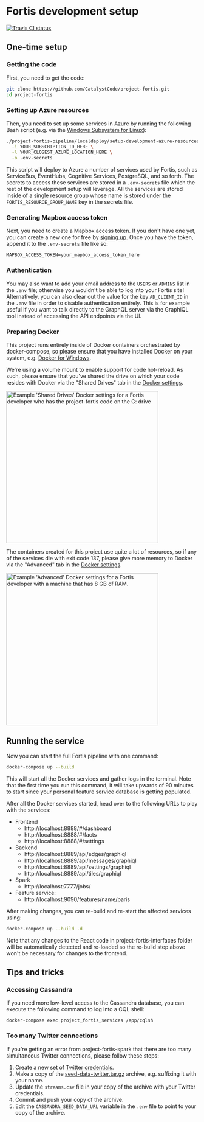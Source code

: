 # Fortis development setup

[![Travis CI status](https://api.travis-ci.org/CatalystCode/project-fortis.svg?branch=master)](https://travis-ci.org/CatalystCode/project-fortis)

## One-time setup

### Getting the code

First, you need to get the code:

```sh
git clone https://github.com/CatalystCode/project-fortis.git
cd project-fortis
```

### Setting up Azure resources

Then, you need to set up some services in Azure by running the following Bash
script (e.g. via the [Windows Subsystem for Linux](https://docs.microsoft.com/en-us/windows/wsl/about)):

```sh
./project-fortis-pipeline/localdeploy/setup-development-azure-resources.sh \
  -i YOUR_SUBSCRIPTION_ID_HERE \
  -l YOUR_CLOSEST_AZURE_LOCATION_HERE \
  -o .env-secrets
```

This script will deploy to Azure a number of services used by Fortis, such as
ServiceBus, EventHubs, Cognitive Services, PostgreSQL, and so forth. The secrets
to access these services are stored in a `.env-secrets` file which the rest of
the development setup will leverage. All the services are stored inside of a
single resource group whose name is stored under the
`FORTIS_RESOURCE_GROUP_NAME` key in the secrets file.

### Generating Mapbox access token

Next, you need to create a Mapbox access token. If you don't have one yet, you
can create a new one for free by [signing up](https://www.mapbox.com/signup/).
Once you have the token, append it to the `.env-secrets` file like so:

```
MAPBOX_ACCESS_TOKEN=your_mapbox_access_token_here
```

### Authentication

You may also want to add your email address to the `USERS` or `ADMINS` list in
the `.env` file; otherwise you wouldn't be able to log into your Fortis site!
Alternatively, you can also clear out the value for the key `AD_CLIENT_ID` in
the `.env` file in order to disable authentication entirely. This is for example
useful if you want to talk directly to the GraphQL server via the GraphiQL tool
instead of accessing the API endpoints via the UI.

### Preparing Docker

This project runs entirely inside of Docker containers orchestrated by
docker-compose, so please ensure that you have installed Docker on your system,
e.g. [Docker for Windows](https://docs.docker.com/docker-for-windows/install/).

We're using a volume mount to enable support for code hot-reload. As such,
please ensure that you've shared the drive on which your code resides with
Docker via the "Shared Drives" tab in the [Docker settings](https://docs.docker.com/docker-for-windows/#docker-settings).

<img src="https://user-images.githubusercontent.com/1086421/34893261-6b615fca-f7aa-11e7-80bc-833ee2d8c9a7.png"
     title="Example 'Shared Drives' Docker settings for a Fortis developer who has the project-fortis code on the C: drive"
     height="400" />

The containers created for this project use quite a lot of resources, so if any
of the services die with exit code 137, please give more memory to Docker via
the "Advanced" tab in the [Docker settings](https://docs.docker.com/docker-for-windows/#docker-settings).

<img src="https://user-images.githubusercontent.com/1086421/34893275-7ef30872-f7aa-11e7-8514-e1e17bf4064e.png"
     title="Example 'Advanced' Docker settings for a Fortis developer with a machine that has 8 GB of RAM."
     height="400" />

## Running the service

Now you can start the full Fortis pipeline with one command:

```sh
docker-compose up --build
```

This will start all the Docker services and gather logs in the terminal. Note
that the first time you run this command, it will take upwards of 90 minutes to
start since your personal feature service database is getting populated.

After all the Docker services started, head over to the following URLs to play
with the services:

* Frontend
  - http://localhost:8888/#/dashboard
  - http://localhost:8888/#/facts
  - http://localhost:8888/#/settings
* Backend
  - http://localhost:8889/api/edges/graphiql
  - http://localhost:8889/api/messages/graphiql
  - http://localhost:8889/api/settings/graphiql
  - http://localhost:8889/api/tiles/graphiql
* Spark
  - http://localhost:7777/jobs/
* Feature service:
  - http://localhost:9090/features/name/paris

After making changes, you can re-build and re-start the affected services using:

```sh
docker-compose up --build -d
```

Note that any changes to the React code in project-fortis-interfaces folder will
be automatically detected and re-loaded so the re-build step above won't be
necessary for changes to the frontend.

## Tips and tricks

### Accessing Cassandra

If you need more low-level access to the Cassandra database, you can execute the
following command to log into a CQL shell:

```
docker-compose exec project_fortis_services /app/cqlsh
```

### Too many Twitter connections

If you're getting an error from project-fortis-spark that there are too many
simultaneous Twitter connections, please follow these steps:

1. Create a new set of [Twitter credentials](https://apps.twitter.com/app/new).
2. Make a copy of the [seed-data-twitter.tar.gz](https://github.com/CatalystCode/project-fortis/blob/master/project-fortis-pipeline/localdeploy/seed-data/seed-data-twitter.tar.gz) archive, e.g. suffixing it with your name.
3. Update the `streams.csv` file in your copy of the archive with your Twitter credentials.
4. Commit and push your copy of the archive.
5. Edit the `CASSANDRA_SEED_DATA_URL` variable in the `.env` file to point to your copy of the archive.
